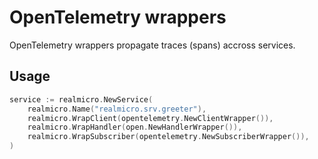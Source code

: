 # OpenTelemetry wrappers

OpenTelemetry wrappers propagate traces (spans) accross services.

## Usage

```go
service := realmicro.NewService(
    realmicro.Name("realmicro.srv.greeter"),
    realmicro.WrapClient(opentelemetry.NewClientWrapper()),
    realmicro.WrapHandler(open.NewHandlerWrapper()),
    realmicro.WrapSubscriber(opentelemetry.NewSubscriberWrapper()),
)
```